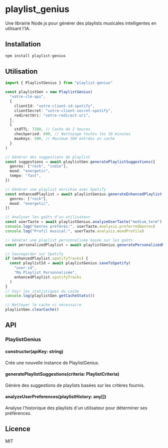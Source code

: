 # playlist_genius

Une librairie Node.js pour générer des playlists musicales intelligentes en utilisant l'IA.

## Installation

```bash
npm install playlist-genius
```

## Utilisation

```typescript
import { PlaylistGenius } from "playlist-genius"

const playlistGen = new PlaylistGenius(
  "votre-clé-api",
  {
    clientId: "votre-client-id-spotify",
    clientSecret: "votre-client-secret-spotify",
    redirectUri: "votre-redirect-uri",
  },
  {
    stdTTL: 7200, // Cache de 2 heures
    checkperiod: 600, // Nettoyage toutes les 10 minutes
    maxKeys: 500, // Maximum 500 entrées en cache
  }
)

// Générer des suggestions de playlist
const suggestions = await playlistGen.generatePlaylistSuggestions({
  genres: ["rock", "indie"],
  mood: "energetic",
  tempo: "fast",
})

// Générer une playlist enrichie avec Spotify
const enhancedPlaylist = await playlistGenius.generateEnhancedPlaylist({
  genres: ["rock"],
  mood: "energetic",
})

// Analyser les goûts d'un utilisateur
const userTaste = await playlistGenius.analyzeUserTaste("medium_term")
console.log("Genres préférés:", userTaste.analysis.preferredGenres)
console.log("Profil musical:", userTaste.analysis.moodProfile)

// Générer une playlist personnalisée basée sur les goûts
const personalizedPlaylist = await playlistGenius.generatePersonalizedPlaylist("user-id")

// Sauvegarder sur Spotify
if (enhancedPlaylist.spotifyTracks) {
  const playlistId = await playlistGenius.saveToSpotify(
    "user-id",
    "Ma Playlist Personnalisée",
    enhancedPlaylist.spotifyTracks
  )
}
// Voir les statistiques du cache
console.log(playlistGen.getCacheStats())

// Nettoyer le cache si nécessaire
playlistGen.clearCache()
```

## API

### PlaylistGenius

#### constructor(apiKey: string)

Crée une nouvelle instance de PlaylistGenius.

#### generatePlaylistSuggestions(criteria: PlaylistCriteria)

Génère des suggestions de playlists basées sur les critères fournis.

#### analyzeUserPreferences(playlistHistory: any[])

Analyse l'historique des playlists d'un utilisateur pour déterminer ses préférences.

## Licence

MIT

